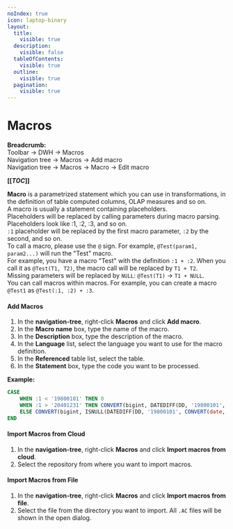 ```yaml
---
noIndex: true
icon: laptop-binary
layout:
  title:
    visible: true
  description:
    visible: false
  tableOfContents:
    visible: true
  outline:
    visible: true
  pagination:
    visible: true
---
```


# Macros

**Breadcrumb:**\
Toolbar -> DWH -> Macros\
Navigation tree -> Macros -> Add macro\
Navigation tree -> Macros -> Macro -> Edit macro

**\[\[**_**TOC**_**]]**

**Macro** is a parametrized statement which you can use in transformations, in the definition of table computed columns, OLAP measures and so on.\
A macro is usually a statement containing placeholders.\
Placeholders will be replaced by calling parameters during macro parsing.\
Placeholders look like :1, :2, :3, and so on.\
`:1` placeholder will be replaced by the first macro parameter, `:2` by the second, and so on.\
To call a macro, please use the `@` sign. For example, `@Test(param1, param2...)` will run the "Test" macro.\
For example, you have a macro "Test" with the definition `:1 + :2`. When you call it as `@Test(T1, T2)`, the macro call will be replaced by `T1 + T2`.\
Missing parameters will be replaced by `NULL`: `@Test(T1)` -> `T1 + NULL`.\
You can call macros within macros. For example, you can create a macro `@Test1` as `@Test(:1, :2) + :3`.

#### Add Macros

1. In the **navigation-tree**, right-click **Macros** and click **Add macro**.
2. In the **Macro name** box, type the name of the macro.
3. In the **Description** box, type the description of the macro.
4. In the **Language** list, select the language you want to use for the macro definition.
5. In the **Referenced** table list, select the table.
6. In the **Statement** box, type the code you want to be processed.

**Example:**

```sql
CASE
    WHEN :1 < '19800101' THEN 0 
    WHEN :1 > '20401231' THEN CONVERT(bigint, DATEDIFF(DD, '19800101',  '20401231') + 1)
    ELSE CONVERT(bigint, ISNULL(DATEDIFF(DD, '19800101', CONVERT(date, :1)) + 1, 0))
END
```

#### Import Macros from Cloud

1. In the **navigation-tree**, right-click **Macros** and click **Import macros from cloud**.
2. Select the repository from where you want to import macros.

#### Import Macros from File

1. In the **navigation-tree**, right-click **Macros** and click **Import macros from file**.
2. Select the file from the directory you want to import. All `.AC` files will be shown in the open dialog.
